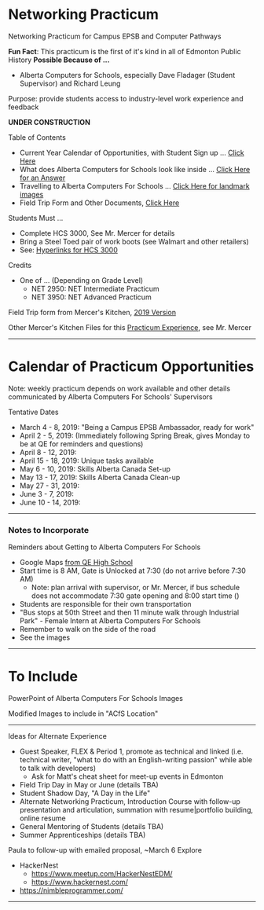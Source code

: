 # Networking Practicum
Networking Practicum for Campus EPSB and Computer Pathways

**Fun Fact**: This practicum is the first of it's kind in all of Edmonton Public History
**Possible Because of ...**
- Alberta Computers for Schools, especially Dave Fladager (Student Supervisor) and Richard Leung

Purpose: provide students access to industry-level work experience and feedback

**UNDER CONSTRUCTION**

Table of Contents
- Current Year Calendar of Opportunities, with Student Sign up ... <a href="">Click Here</a>
- What does Alberta Computers for Schools look like inside ... <a href="">Click Here for an Answer</a>
- Travelling to Alberta Computers For Schools ... <a href="">Click Here for landmark images</a>
- Field Trip Form and Other Documents, <a href="">Click Here</a>

Students Must ...
- Complete HCS 3000, See Mr. Mercer for details
- Bring a Steel Toed pair of work boots (see Walmart and other retailers)
- See: <a href="https://docs.google.com/document/d/18YsjGPuTiwOqYvr-_cPWc8QZwz1dsc8kF1SU9UMOOBY/edit">Hyperlinks for HCS 3000</a>

Credits
- One of ... (Depending on Grade Level)
  - NET 2950: NET Intermediate Practicum
  - NET 3950: NET Advanced Practicum

Field Trip form from Mercer's Kitchen, <a href="https://drive.google.com/drive/folders/1tGkdQxe70hmjIGnzpDnrEluSLTecXAa-">2019 Version</a>

Other Mercer's Kitchen Files for this <a href="https://drive.google.com/drive/folders/11nQuIFkx8B0kv1Cw1ZJG4oDsWE_t5vNQ">Practicum Experience</a>, see Mr. Mercer

---

# Calendar of Practicum Opportunities

Note: weekly practicum depends on work available and other details communicated by Alberta Computers For Schools' Supervisors

Tentative Dates
- March 4 - 8, 2019: "Being a Campus EPSB Ambassador, ready for work"
- April 2 - 5, 2019: (Immediately following Spring Break, gives Monday to be at QE for reminders and questions)
- April 8 - 12, 2019:
- April 15 - 18, 2019: Unique tasks available
- May 6 - 10, 2019: Skills Alberta Canada Set-up
- May 13 - 17, 2019: Skills Alberta Canada Clean-up
- May 27 - 31, 2019:
- June 3 - 7, 2019:
- June 10 - 14, 2019:

---

### Notes to Incorporate

Reminders about Getting to Alberta Computers For Schools
- Google Maps <a href="https://www.google.com/maps/dir/Queen+Elizabeth+School,+9425+132+Ave+NW,+Edmonton,+AB+T5E+0Y4/alberta+computers+for+schools/@53.5532357,-113.452594,13z/data=!3m1!4b1!4m13!4m12!1m5!1m1!1s0x53a0236577265d81:0x2aacfdc438e98ee2!2m2!1d-113.4881316!2d53.5914815!1m5!1m1!1s0x53a023fc140fc9ab:0x1612c35c832232af!2m2!1d-113.4102319!2d53.520873">from QE High School</a>
- Start time is 8 AM, Gate is Unlocked at 7:30 (do not arrive before 7:30 AM)
  - Note: plan arrival with supervisor, or Mr. Mercer, if bus schedule does not accommodate 7:30 gate opening and 8:00 start time ()
- Students are responsible for their own transportation
- "Bus stops at 50th Street and then 11 minute walk through Industrial Park" - Female Intern at Alberta Computers For Schools
- Remember to walk on the side of the road
- See the images


---

# To Include

PowerPoint of Alberta Computers For Schools Images

Modified Images to include in "ACfS Location"

---

Ideas for Alternate Experience
- Guest Speaker, FLEX & Period 1, promote as technical and linked (i.e. technical writer, "what to do with an English-writing passion" while able to talk with developers)
  - Ask for Matt's cheat sheet for meet-up events in Edmonton
- Field Trip Day in May or June (details TBA)
- Student Shadow Day, "A Day in the Life"
- Alternate Networking Practicum, Introduction Course with follow-up presentation and articulation, summation with resume|portfolio building, online resume
- General Mentoring of Students (details TBA)
- Summer Apprenticeships (details TBA)

Paula to follow-up with emailed proposal, ~March 6
Explore
- HackerNest
  - https://www.meetup.com/HackerNestEDM/
  - https://www.hackernest.com/
- https://nimbleprogrammer.com/

---
